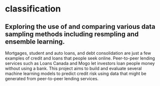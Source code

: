 # classification
## Exploring the use of and comparing various data sampling methods including resmpling and ensemble learning.

Mortgages, student and auto loans, and debt consolidation are just a few examples of credit and loans that people seek online. Peer-to-peer lending services such as Loans Canada and Mogo let investors loan people money without using a bank. This project aims to build and evaluate several machine learning models to predict credit risk using data that might be generated from peer-to-peer lending services. 

